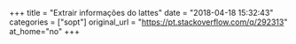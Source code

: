 +++
title = "Extrair informações do lattes"
date = "2018-04-18 15:32:43"
categories = ["sopt"]
original_url = "https://pt.stackoverflow.com/q/292313"
at_home="no"
+++

